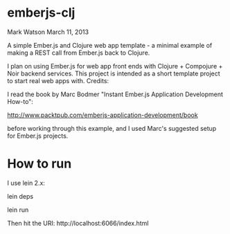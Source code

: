 # emberjs-clj

Mark Watson March 11, 2013

A simple Ember.js and Clojure web app template - a minimal example of making a REST call from Ember.js back to Clojure.

I plan on using Ember.js for web app front ends with Clojure + Compojure + Noir backend services. This project is intended as a short template project to start real web apps with.
Credits:

I read the book by Marc Bodmer "Instant Ember.js Application Development How-to":

http://www.packtpub.com/emberjs-application-development/book

before working through this example, and I used Marc's suggested setup for Ember.js projects.

# How to run

I use lein 2.x:

lein deps

lein run

Then hit the URI:  http://localhost:6066/index.html


